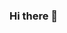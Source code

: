 ### Hi there 👋

<!--
**theholychill/theholychill** is a ✨ _special_ ✨ repository because its `README.md` (this file) appears on your GitHub profile.
-->
